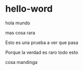 # hello-word
hola mundo

mas cosa rara

Esto es una prueba a ver que pasa

Porque la verdad es raro todo esto

cosa mandinga
